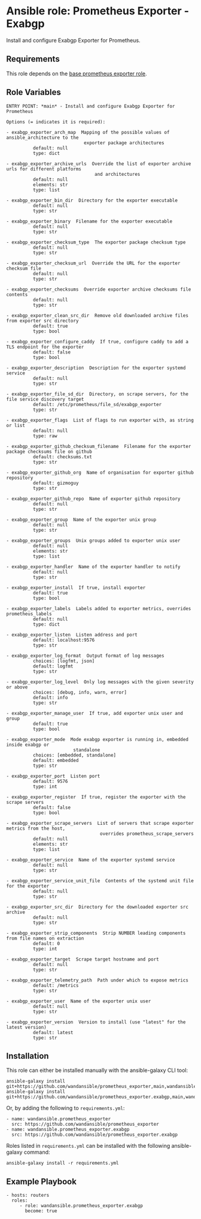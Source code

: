 Ansible role: Prometheus Exporter - Exabgp
==========================================

Install and configure Exabgp Exporter for Prometheus.

Requirements
------------

This role depends on the [base prometheus exporter role](https://github.com/wandansible/prometheus_exporter).

Role Variables
--------------

```
ENTRY POINT: *main* - Install and configure Exabgp Exporter for Prometheus

Options (= indicates it is required):

- exabgp_exporter_arch_map  Mapping of the possible values of ansible_architecture to the
                             exporter package architectures
          default: null
          type: dict

- exabgp_exporter_archive_urls  Override the list of exporter archive urls for different platforms
                                 and architectures
          default: null
          elements: str
          type: list

- exabgp_exporter_bin_dir  Directory for the exporter executable
          default: null
          type: str

- exabgp_exporter_binary  Filename for the exporter executable
          default: null
          type: str

- exabgp_exporter_checksum_type  The exporter package checksum type
          default: null
          type: str

- exabgp_exporter_checksum_url  Override the URL for the exporter checksum file
          default: null
          type: str

- exabgp_exporter_checksums  Override exporter archive checksums file contents
          default: null
          type: str

- exabgp_exporter_clean_src_dir  Remove old downloaded archive files from exporter src directory
          default: true
          type: bool

- exabgp_exporter_configure_caddy  If true, configure caddy to add a TLS endpoint for the exporter
          default: false
          type: bool

- exabgp_exporter_description  Description for the exporter systemd service
          default: null
          type: str

- exabgp_exporter_file_sd_dir  Directory, on scrape servers, for the file service discovery target
          default: /etc/prometheus/file_sd/exabgp_exporter
          type: str

- exabgp_exporter_flags  List of flags to run exporter with, as string or list
          default: null
          type: raw

- exabgp_exporter_github_checksum_filename  Filename for the exporter package checksums file on github
          default: checksums.txt
          type: str

- exabgp_exporter_github_org  Name of organisation for exporter github repository
          default: gizmoguy
          type: str

- exabgp_exporter_github_repo  Name of exporter github repository
          default: null
          type: str

- exabgp_exporter_group  Name of the exporter unix group
          default: null
          type: str

- exabgp_exporter_groups  Unix groups added to exporter unix user
          default: null
          elements: str
          type: list

- exabgp_exporter_handler  Name of the exporter handler to notify
          default: null
          type: str

- exabgp_exporter_install  If true, install exporter
          default: true
          type: bool

- exabgp_exporter_labels  Labels added to exporter metrics, overrides prometheus_labels
          default: null
          type: dict

- exabgp_exporter_listen  Listen address and port
          default: localhost:9576
          type: str

- exabgp_exporter_log_format  Output format of log messages
          choices: [logfmt, json]
          default: logfmt
          type: str

- exabgp_exporter_log_level  Only log messages with the given severity or above
          choices: [debug, info, warn, error]
          default: info
          type: str

- exabgp_exporter_manage_user  If true, add exporter unix user and group
          default: true
          type: bool

- exabgp_exporter_mode  Mode exabgp exporter is running in, embedded inside exabgp or
                         standalone
          choices: [embedded, standalone]
          default: embedded
          type: str

- exabgp_exporter_port  Listen port
          default: 9576
          type: int

- exabgp_exporter_register  If true, register the exporter with the scrape servers
          default: false
          type: bool

- exabgp_exporter_scrape_servers  List of servers that scrape exporter metrics from the host,
                                   overrides prometheus_scrape_servers
          default: null
          elements: str
          type: list

- exabgp_exporter_service  Name of the exporter systemd service
          default: null
          type: str

- exabgp_exporter_service_unit_file  Contents of the systemd unit file for the exporter
          default: null
          type: str

- exabgp_exporter_src_dir  Directory for the downloaded exporter src archive
          default: null
          type: str

- exabgp_exporter_strip_components  Strip NUMBER leading components from file names on extraction
          default: 0
          type: int

- exabgp_exporter_target  Scrape target hostname and port
          default: null
          type: str

- exabgp_exporter_telemetry_path  Path under which to expose metrics
          default: /metrics
          type: str

- exabgp_exporter_user  Name of the exporter unix user
          default: null
          type: str

- exabgp_exporter_version  Version to install (use "latest" for the latest version)
          default: latest
          type: str
```

Installation
------------

This role can either be installed manually with the ansible-galaxy CLI tool:

    ansible-galaxy install git+https://github.com/wandansible/prometheus_exporter,main,wandansible.prometheus_exporter
    ansible-galaxy install git+https://github.com/wandansible/prometheus_exporter.exabgp,main,wandansible.prometheus_exporter.exabgp
     
Or, by adding the following to `requirements.yml`:

    - name: wandansible.prometheus_exporter
      src: https://github.com/wandansible/prometheus_exporter
    - name: wandansible.prometheus_exporter.exabgp
      src: https://github.com/wandansible/prometheus_exporter.exabgp

Roles listed in `requirements.yml` can be installed with the following ansible-galaxy command:

    ansible-galaxy install -r requirements.yml

Example Playbook
----------------

    - hosts: routers
      roles:
         - role: wandansible.prometheus_exporter.exabgp
           become: true
